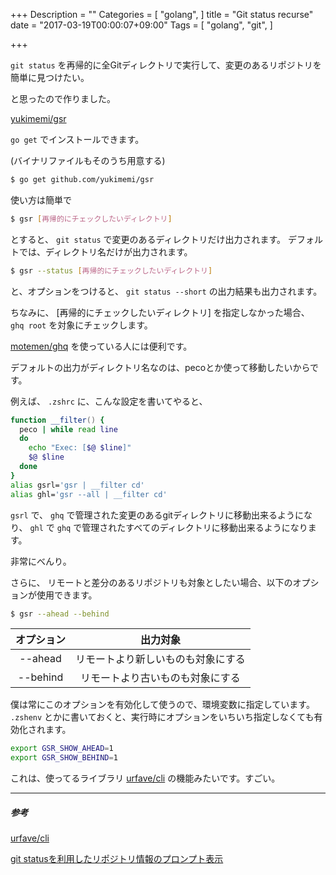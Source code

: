 +++
Description = ""
Categories = [
	"golang",
]
title = "Git status recurse"
date = "2017-03-19T00:00:07+09:00"
Tags = [
	"golang",
	"git",
]

+++

`git status` を再帰的に全Gitディレクトリで実行して、変更のあるリポジトリを簡単に見つけたい。

と思ったので作りました。

[yukimemi/gsr](https://github.com/yukimemi/gsr)

`go get` でインストールできます。

(バイナリファイルもそのうち用意する)


```sh
$ go get github.com/yukimemi/gsr
```

使い方は簡単で

```sh
$ gsr [再帰的にチェックしたいディレクトリ]
```

とすると、 `git status` で変更のあるディレクトリだけ出力されます。
デフォルトでは、ディレクトリ名だけが出力されます。

```sh
$ gsr --status [再帰的にチェックしたいディレクトリ]
```

と、オプションをつけると、 `git status --short` の出力結果も出力されます。

ちなみに、 [再帰的にチェックしたいディレクトリ] を指定しなかった場合、
`ghq root` を対象にチェックします。

[motemen/ghq](https://github.com/motemen/ghq) を使っている人には便利です。


デフォルトの出力がディレクトリ名なのは、pecoとか使って移動したいからです。

例えば、 `.zshrc` に、こんな設定を書いてやると、

```zsh
function __filter() {
  peco | while read line
  do
    echo "Exec: [$@ $line]"
    $@ $line
  done
}
alias gsrl='gsr | __filter cd'
alias ghl='gsr --all | __filter cd'
```

`gsrl` で、 `ghq` で管理された変更のあるgitディレクトリに移動出来るようになり、 `ghl` で `ghq` で管理されたすべてのディレクトリに移動出来るようになります。

非常にべんり。

さらに、 リモートと差分のあるリポジトリも対象としたい場合、以下のオプションが使用できます。

```sh
$ gsr --ahead --behind
```

| オプション | 出力対象 |
|:----------:|:--------:|
| --ahead    | リモートより新しいものも対象にする |
| --behind   | リモートより古いものも対象にする |


僕は常にこのオプションを有効化して使うので、環境変数に指定しています。
`.zshenv` とかに書いておくと、実行時にオプションをいちいち指定しなくても有効化されます。

```zsh
export GSR_SHOW_AHEAD=1
export GSR_SHOW_BEHIND=1
```

これは、使ってるライブラリ [urfave/cli](https://github.com/urfave/cli) の機能みたいです。すごい。

- - -

##### 参考

[urfave/cli](https://github.com/urfave/cli)

[git statusを利用したリポジトリ情報のプロンプト表示](http://int128.hatenablog.com/entry/2015/07/15/003851)


